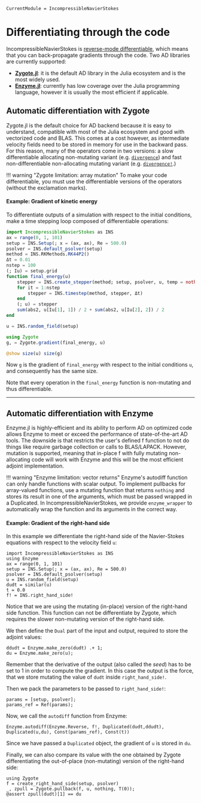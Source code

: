 ```@meta
CurrentModule = IncompressibleNavierStokes
```

# Differentiating through the code

IncompressibleNavierStokes is
[reverse-mode differentiable](https://juliadiff.org/ChainRulesCore.jl/stable/index.html#Reverse-mode-AD-rules-(rrules)),
which means that you can back-propagate gradients through the code.
Two AD libraries are currently supported:
* **[Zygote.jl](https://github.com/FluxML/Zygote.jl)**: it is the default AD library in the Julia ecosystem and is the most widely used.
* **[Enzyme.jl](https://github.com/EnzymeAD/Enzyme.jl)**: currently has low coverage over the Julia programming language, however it is usually the most efficient if applicable.

## Automatic differentiation with Zygote

Zygote.jl is the default choice for AD backend because it is easy to understand, compatible with most of the Julia ecosystem and good with vectorized code and BLAS.
This comes at a cost however, as intermediate velocity fields need to be stored
in memory for use in the backward pass. For this reason, many of the operators
come in two versions: a slow differentiable allocating non-mutating variant (e.g.
[`divergence`](@ref)) and fast non-differentiable non-allocating mutating
variant (e.g. [`divergence!`](@ref).)

!!! warning "Zygote limitation: array mutation"
    To make your code differentiable, you must use the differentiable versions
    of the operators (without the exclamation marks).

#### Example: Gradient of kinetic energy

To differentiate outputs of a simulation with respect to the initial conditions,
make a time stepping loop composed of differentiable operations:

```julia
import IncompressibleNavierStokes as INS
ax = range(0, 1, 101)
setup = INS.Setup(; x = (ax, ax), Re = 500.0)
psolver = INS.default_psolver(setup)
method = INS.RKMethods.RK44P2()
Δt = 0.01
nstep = 100
(; Iu) = setup.grid
function final_energy(u)
    stepper = INS.create_stepper(method; setup, psolver, u, temp = nothing, t = 0.0)
    for it = 1:nstep
        stepper = INS.timestep(method, stepper, Δt)
    end
    (; u) = stepper
    sum(abs2, u[Iu[1], 1]) / 2 + sum(abs2, u[Iu[2], 2]) / 2
end

u = INS.random_field(setup)

using Zygote
g, = Zygote.gradient(final_energy, u)

@show size(u) size(g)
```

Now `g` is the gradient of `final_energy` with respect to the initial conditions
`u`, and consequently has the same size.

Note that every operation in the `final_energy` function is non-mutating and
thus differentiable.

--- 
## Automatic differentiation with Enzyme

Enzyme.jl is highly-efficient and its ability to perform AD on optimized code allows Enzyme to meet or exceed the performance of state-of-the-art AD tools.
The downside is that restricts the user's defined f function to not do things like require garbage collection or calls to BLAS/LAPACK. However, mutation is supported, meaning that in-place f with fully mutating non-allocating code will work with Enzyme and this will be the most efficient adjoint implementation.

!!! warning "Enzyme limitation: vector returns"
    Enzyme's autodiff function can only handle functions with scalar output. To implement pullbacks for array-valued functions, use a mutating function that returns `nothing` and stores its result in one of the arguments, which must be passed wrapped in a Duplicated.
    In IncompressibleNavierStokes, we provide `enzyme_wrapper` to automatically wrap the function and its arguments in the correct way.

#### Example: Gradient of the right-hand side

In this example we differentiate the right-hand side of the Navier-Stokes equations with respect to the velocity field `u`:

```@example
import IncompressibleNavierStokes as INS
using Enzyme
ax = range(0, 1, 101)
setup = INS.Setup(; x = (ax, ax), Re = 500.0)
psolver = INS.default_psolver(setup)
u = INS.random_field(setup)
dudt = similar(u)
t = 0.0
f! = INS.right_hand_side!
```
Notice that we are using the mutating (in-place) version of the right-hand side function. This function can not be differentiate by Zygote, which requires the slower non-mutating version of the right-hand side.

We then define the `Dual` part of the input and output, required to store the adjoint values: 
```@example
ddudt = Enzyme.make_zero(dudt) .+ 1;
du = Enzyme.make_zero(u);
```
Remember that the derivative of the output (also called the *seed*) has to be set to $1$ in order to compute the gradient. In this case the output is the force, that we store mutating the value of `dudt` inside `right_hand_side!`.

Then we pack the parameters to be passed to `right_hand_side!`:
```@example
params = [setup, psolver];
params_ref = Ref(params);
```
Now, we call the `autodiff` function from Enzyme:
```@example
Enzyme.autodiff(Enzyme.Reverse, f!, Duplicated(dudt,ddudt), Duplicated(u,du), Const(params_ref), Const(t))
```
Since we have passed a `Duplicated` object, the gradient of `u` is stored in `du`. 

Finally, we can also compare its value with the one obtained by Zygote differentiating the out-of-place (non-mutating) version of the right-hand side:
```@example
using Zygote
f = create_right_hand_side(setup, psolver)
_, zpull = Zygote.pullback(f, u, nothing, T(0));
@assert zpull(dudt)[1] == du
```